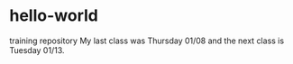 # hello-world
training repository
My last class was Thursday 01/08 and the next class is Tuesday 01/13.

